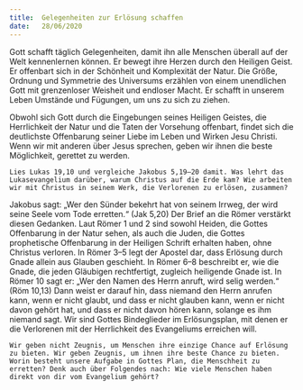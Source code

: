 ```yaml
---
title:  Gelegenheiten zur Erlösung schaffen
date:   28/06/2020
---
```


Gott schafft täglich Gelegenheiten, damit ihn alle Menschen überall auf der Welt kennenlernen können. Er bewegt ihre Herzen durch den Heiligen Geist. Er offenbart sich in der Schönheit und Komplexität der Natur. Die Größe, Ordnung und Symmetrie des Universums erzählen von einem unendlichen Gott mit grenzenloser Weisheit und endloser Macht. Er schafft in unserem Leben Umstände und Fügungen, um uns zu sich zu ziehen.

Obwohl sich Gott durch die Eingebungen seines Heiligen Geistes, die Herrlichkeit der Natur und die Taten der Vorsehung offenbart, findet sich die deutlichste Offenbarung seiner Liebe im Leben und Wirken Jesu Christi. Wenn wir mit anderen über Jesus sprechen, geben wir ihnen die beste Möglichkeit, gerettet zu werden.

`Lies Lukas 19,10 und vergleiche Jakobus 5,19–20 damit. Was lehrt das Lukasevangelium darüber, warum Christus auf die Erde kam? Wie arbeiten wir mit Christus in seinem Werk, die Verlorenen zu erlösen, zusammen?`

Jakobus sagt: „Wer den Sünder bekehrt hat von seinem Irrweg, der wird seine Seele vom Tode erretten.“ (Jak 5,20) Der Brief an die Römer verstärkt diesen Gedanken. Laut Römer 1 und 2 sind sowohl Heiden, die Gottes Offenbarung in der Natur sehen, als auch die Juden, die Gottes prophetische Offenbarung in der Heiligen Schrift erhalten haben, ohne Christus verloren. In Römer 3–5 legt der Apostel dar, dass Erlösung durch Gnade allein aus Glauben geschieht. In Römer 6–8 beschreibt er, wie die Gnade, die jeden Gläubigen rechtfertigt, zugleich heiligende Gnade ist. In Römer 10 sagt er: „Wer den Namen des Herrn anruft, wird selig werden.“ (Röm 10,13) Dann weist er darauf hin, dass niemand den Herrn anrufen kann, wenn er nicht glaubt, und dass er nicht glauben kann, wenn er nicht davon gehört hat, und dass er nicht davon hören kann, solange es ihm niemand sagt. Wir sind Gottes Bindeglieder im Erlösungsplan, mit denen er die Verlorenen mit der Herrlichkeit des Evangeliums erreichen will.

`Wir geben nicht Zeugnis, um Menschen ihre einzige Chance auf Erlösung zu bieten. Wir geben Zeugnis, um ihnen ihre beste Chance zu bieten. Worin besteht unsere Aufgabe in Gottes Plan, die Menschheit zu erretten? Denk auch über Folgendes nach: Wie viele Menschen haben direkt von dir vom Evangelium gehört?`